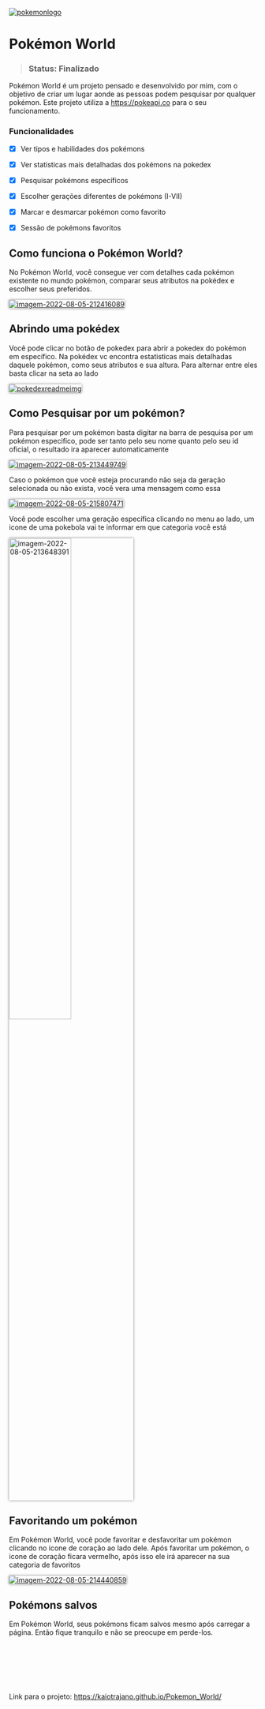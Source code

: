 
<a href="https://ibb.co/H22gmq2"><img src="https://i.ibb.co/266KXd6/pokemonlogo.png" alt="pokemonlogo" border="0"></a>

<h1>Pokémon World</h1>

<blockquote><h3>Status: Finalizado</h3></blockquote>

Pokémon World é um projeto pensado e desenvolvido por mim, com o objetivo de criar um lugar aonde as pessoas podem pesquisar por qualquer pokémon. Este projeto utiliza a https://pokeapi.co para o seu funcionamento.

### Funcionalidades

- [x] Ver tipos e habilidades dos pokémons
- [x] Ver statisticas mais detalhadas dos pokémons na pokedex
- [x] Pesquisar pokémons específicos
- [x] Escolher gerações diferentes de pokémons (I-VII)
- [x] Marcar e desmarcar pokémon como favorito
- [x] Sessão de pokémons favoritos


<h2>Como funciona o Pokémon World?</h2>

<p>No Pokémon World, você consegue ver com detalhes cada pokémon existente no mundo pokémon, comparar seus atributos na pokédex e escolher seus preferidos.</p>

<a href="https://ibb.co/Gxk4Jzz"><img style="box-shadow: 0px 0px 5px grey" src="https://i.ibb.co/7YVdzss/imagem-2022-08-05-212416089.png" alt="imagem-2022-08-05-212416089" border="0"></a>

<h2>Abrindo uma pokédex</h2>

<p>Você pode clicar no botão de pokedex para abrir a pokedex do pokémon em específico. Na pokédex vc encontra estatisticas mais detalhadas daquele pokémon, como seus atributos e sua altura. Para alternar entre eles basta clicar na seta ao lado</p>

<a href="https://ibb.co/By25Pxf"><img style="box-shadow: 0px 0px 5px grey" src="https://i.ibb.co/Jvjwd4c/pokedexreadmeimg.png" alt="pokedexreadmeimg" border="0"></a>

  
 <h2>Como Pesquisar por um pokémon?</h2>
 
<p> Para pesquisar por um pokémon basta digitar na barra de pesquisa por um pokémon especifico, pode ser tanto pelo seu nome quanto pelo seu id oficial, o resultado ira aparecer automaticamente</p>

<a href="https://ibb.co/GMfVBTD"><img style="box-shadow: 0px 0px 5px grey" src="https://i.ibb.co/xgKMPHb/imagem-2022-08-05-213449749.png" alt="imagem-2022-08-05-213449749" border="0"></a>

<p> Caso o pokémon que você esteja procurando não seja da geração selecionada ou não exista, você vera uma mensagem como essa</p>

<a href="https://ibb.co/3RbHp6m"><img style="box-shadow: 0px 0px 5px grey" src="https://i.ibb.co/8YwVrvg/imagem-2022-08-05-215807471.png" alt="imagem-2022-08-05-215807471" border="0"></a>


<p> Você pode escolher uma geração específica clicando no menu ao lado, um icone de uma pokebola vai te informar em que categoria você está</p>

<a href="https://imgbb.com/"><img style=" width: 50%; margin: auto; box-shadow: 0px 0px 5px grey" src="https://i.ibb.co/Wt7vXpq/imagem-2022-08-05-213648391.png" alt="imagem-2022-08-05-213648391" border="0"></a>

<h2>Favoritando um pokémon</h2>

<p>Em Pokémon World, você pode favoritar e desfavoritar um pokémon clicando no icone de coração ao lado dele. Após favoritar um pokémon, o icone de coração ficara vermelho, após isso ele irá aparecer na sua categoria de favoritos</p>

<a href="https://ibb.co/b5btmVH"><img style="box-shadow: 0px 0px 5px grey" src="https://i.ibb.co/HThZ4yN/imagem-2022-08-05-214440859.png" alt="imagem-2022-08-05-214440859" border="0"></a>

<h2 >Pokémons salvos</h2>

<p>Em Pokémon World, seus pokémons ficam salvos mesmo após carregar a página. Então fique tranquilo e não se preocupe em perde-los.</p>

<br><br><br><br><br>

Link para o projeto: https://kaiotrajano.github.io/Pokemon_World/


  
